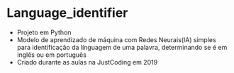 # Language_identifier
+ Projeto em Python 
+ Modelo de aprendizado de máquina com Redes Neurais(IA) simples para identificação da línguagem de uma palavra, determinando se é em inglês ou em português
+ Criado durante as aulas na JustCoding em 2019
